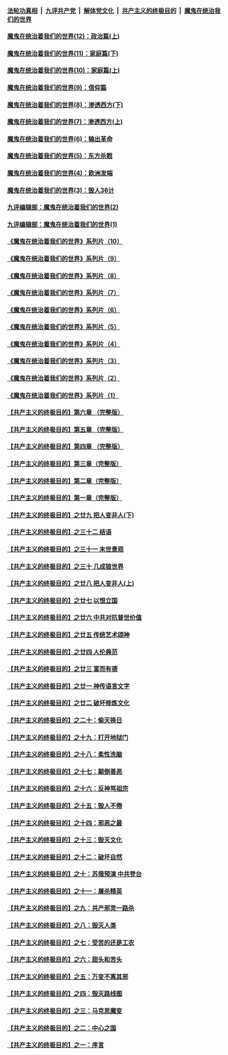 

####  [法轮功真相](../../../../basic/blob/master/README.md?t=09302231) &nbsp;|&nbsp; [九评共产党](../../../../9ping.md/blob/master/README.md?t=09302231) &nbsp;|&nbsp; [解体党文化](../../../../jtdwh.md/blob/master/README.md?t=09302231)  &nbsp;|&nbsp; [共产主义的终极目的](../../../../gczydzjmd.md/blob/master/README.md?t=09302231) &nbsp;|&nbsp; [魔鬼在统治我们的世界](../../../../mgztzwmdsj.md/blob/master/README.md?t=09302231) 

#### [魔鬼在统治着我们的世界(12)：政治篇(上)](../pages/nsc422/n10444576.md?t=09302231) 

#### [魔鬼在统治着我们的世界(11)：家庭篇(下)](../pages/nsc422/n10440961.md?t=09302231) 

#### [魔鬼在统治着我们的世界(10)：家庭篇(上)](../pages/nsc422/n10435448.md?t=09302231) 

#### [魔鬼在统治着我们的世界(9)：信仰篇](../pages/nsc422/n10432159.md?t=09302231) 

#### [魔鬼在统治着我们的世界(8)：渗透西方(下)](../pages/nsc422/n10429603.md?t=09302231) 

#### [魔鬼在统治着我们的世界(7)：渗透西方(上)](../pages/nsc422/n10426013.md?t=09302231) 

#### [魔鬼在统治着我们的世界(6)：输出革命](../pages/nsc422/n10421536.md?t=09302231) 

#### [魔鬼在统治着我们的世界(5)：东方杀戮](../pages/nsc422/n10417707.md?t=09302231) 

#### [魔鬼在统治着我们的世界(4)：欧洲发端](../pages/nsc422/n10414890.md?t=09302231) 

#### [魔鬼在统治着我们的世界(3)：毁人36计](../pages/nsc422/n10411583.md?t=09302231) 

#### [九评编辑部：魔鬼在统治着我们的世界(2)](../pages/nsc422/n10410036.md?t=09302231) 

#### [九评编辑部：魔鬼在统治着我们的世界(1)](../pages/nsc422/n10406825.md?t=09302231) 

#### [《魔鬼在统治着我们的世界》系列片（10）](../pages/nsc422/n12292670.md?t=09302231) 

#### [《魔鬼在统治着我们的世界》系列片（9）](../pages/nsc422/n12290859.md?t=09302231) 

#### [《魔鬼在统治着我们的世界》系列片（8）](../pages/nsc422/n12287445.md?t=09302231) 

#### [《魔鬼在统治着我们的世界》系列片（7）](../pages/nsc422/n12283425.md?t=09302231) 

#### [《魔鬼在统治着我们的世界》系列片（6）](../pages/nsc422/n12282314.md?t=09302231) 

#### [《魔鬼在统治着我们的世界》系列片（5）](../pages/nsc422/n12281419.md?t=09302231) 

#### [《魔鬼在统治着我们的世界》系列片（4）](../pages/nsc422/n12274024.md?t=09302231) 

#### [《魔鬼在统治着我们的世界》系列片（3）](../pages/nsc422/n12271322.md?t=09302231) 

#### [《魔鬼在统治着我们的世界》系列片（2）](../pages/nsc422/n12269049.md?t=09302231) 

#### [《魔鬼在统治着我们的世界》系列片（1）](../pages/nsc422/n12267575.md?t=09302231) 

#### [【共产主义的终极目的】第六章 （完整版）](../pages/nsc422/n11428913.md?t=09302231) 

#### [【共产主义的终极目的】第五章 （完整版）](../pages/nsc422/n11428912.md?t=09302231) 

#### [【共产主义的终极目的】第四章 （完整版）](../pages/nsc422/n11428907.md?t=09302231) 

#### [【共产主义的终极目的】第三章（完整版）](../pages/nsc422/n11428848.md?t=09302231) 

#### [【共产主义的终极目的】第二章（完整版）](../pages/nsc422/n11428831.md?t=09302231) 

#### [【共产主义的终极目的】第一章（完整版）](../pages/nsc422/n11417651.md?t=09302231) 

#### [【共产主义的终极目的】之廿九 把人变非人(下)](../pages/nsc422/n11344140.md?t=09302231) 

#### [【共产主义的终极目的】之三十二 结语](../pages/nsc422/n11360535.md?t=09302231) 

#### [【共产主义的终极目的】之三十一 末世景观](../pages/nsc422/n11351129.md?t=09302231) 

#### [【共产主义的终极目的】之三十 几成狼世界](../pages/nsc422/n11348280.md?t=09302231) 

#### [【共产主义的终极目的】之廿八 把人变非人(上)](../pages/nsc422/n11340492.md?t=09302231) 

#### [【共产主义的终极目的】之廿七 以恨立国](../pages/nsc422/n11336944.md?t=09302231) 

#### [【共产主义的终极目的】之廿六 中共对抗普世价值](../pages/nsc422/n11324785.md?t=09302231) 

#### [【共产主义的终极目的】之廿五 传统艺术颂神](../pages/nsc422/n11296396.md?t=09302231) 

#### [【共产主义的终极目的】之廿四 人伦典范](../pages/nsc422/n11296397.md?t=09302231) 

#### [【共产主义的终极目的】之廿三 富而有德](../pages/nsc422/n11283598.md?t=09302231) 

#### [【共产主义的终极目的】之廿一 神传语言文字](../pages/nsc422/n11263265.md?t=09302231) 

#### [【共产主义的终极目的】之廿二 破坏修炼文化](../pages/nsc422/n11245728.md?t=09302231) 

#### [【共产主义的终极目的】之二十：偷天换日](../pages/nsc422/n11238846.md?t=09302231) 

#### [【共产主义的终极目的】之十九：打开地狱门](../pages/nsc422/n11206376.md?t=09302231) 

#### [【共产主义的终极目的】之十八：柔性洗脑](../pages/nsc422/n11199994.md?t=09302231) 

#### [【共产主义的终极目的】之十七：颠倒善恶](../pages/nsc422/n11179782.md?t=09302231) 

#### [【共产主义的终极目的】之十六：反神骂祖宗](../pages/nsc422/n11166798.md?t=09302231) 

#### [【共产主义的终极目的】之十五：毁人不倦](../pages/nsc422/n11166792.md?t=09302231) 

#### [【共产主义的终极目的】之十四：邪恶之最](../pages/nsc422/n11150249.md?t=09302231) 

#### [【共产主义的终极目的】之十三：毁灭文化](../pages/nsc422/n11135227.md?t=09302231) 

#### [【共产主义的终极目的】之十二：破坏自然](../pages/nsc422/n11135214.md?t=09302231) 

#### [【共产主义的终极目的】之十：苏俄预演 中共登台](../pages/nsc422/n11118424.md?t=09302231) 

#### [【共产主义的终极目的】之十一：屠杀精英](../pages/nsc422/n11118442.md?t=09302231) 

#### [【共产主义的终极目的】之九：共产邪灵一路杀](../pages/nsc422/n11114139.md?t=09302231) 

#### [【共产主义的终极目的】之八：毁灭人类](../pages/nsc422/n11108503.md?t=09302231) 

#### [【共产主义的终极目的】之七：受苦的还是工农](../pages/nsc422/n11101809.md?t=09302231) 

#### [【共产主义的终极目的】之六：甜头和苦头](../pages/nsc422/n11096971.md?t=09302231) 

#### [【共产主义的终极目的】之五：万变不离其邪](../pages/nsc422/n11091285.md?t=09302231) 

#### [【共产主义的终极目的】之四：毁灭路线图](../pages/nsc422/n11086284.md?t=09302231) 

#### [【共产主义的终极目的】之三：马克思魔变](../pages/nsc422/n11061941.md?t=09302231) 

#### [【共产主义的终极目的】之二：中心之国](../pages/nsc422/n11047728.md?t=09302231) 

#### [【共产主义的终极目的】之一：序言](../pages/nsc422/n11086077.md?t=09302231) 

